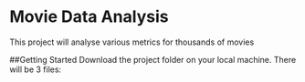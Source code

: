 # Movie Data Analysis
This project will analyse various metrics for thousands of movies

##Getting Started
Download the project folder on your local machine. There will be 3 files:
